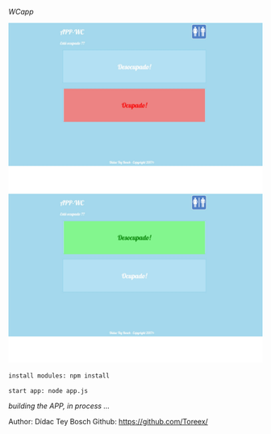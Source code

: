 *WCapp*

![alt text](public/img/home1.jpg)
![alt text](public/img/home2.jpg)

```
install modules: npm install
```

```
start app: node app.js
```

*building the APP, in process ...*


Author: Dídac Tey Bosch
Github: https://github.com/Toreex/